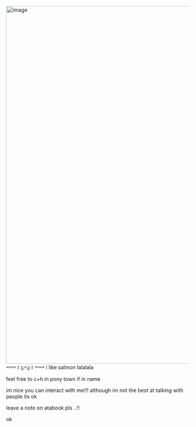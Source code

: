 <img width="1470" height="980" alt="image" src="https://github.com/user-attachments/assets/4c7df09b-d9df-4583-a2f6-aa6979978b1e" /> 
                  ⏔⏔⏔ ꒰ ᧔ෆ᧓ ꒱ ⏔⏔⏔
i like salmon lalalala

 feel free to c+h in pony town if in name
 
im nice you can interact with me!!! although im not the best at talking with people its ok

 leave a note on atabook pls ..!!
 
ok
